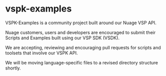 # vspk-examples

VSPK-Examples is a community project built around our Nuage VSP API.

Nuage customers, users and developers are encouraged to submit their Scripts and Examples built using our VSP SDK (VSDK).

We are accepting, reviewing and encouraging pull requests for scripts and toolsets that involve our VSPK API.

We will be moving language-specific files to a revised directory structure shortly.
